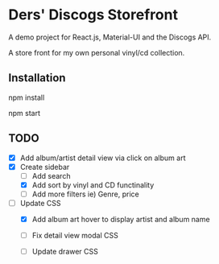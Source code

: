 # Ders' Discogs Storefront
A demo project for React.js, Material-UI and the Discogs API.

A store front for my own personal vinyl/cd collection.

## Installation
npm install

npm start

## TODO
- [x] Add album/artist detail view via click on album art
- [x] Create sidebar
    - [ ] Add search
    - [x] Add sort by vinyl and CD functinality
    - [ ] Add more filters ie) Genre, price
- [ ] Update CSS
    - [x] Add album art hover to display artist and album name
    - [ ] Fix detail view modal CSS
    - [ ] Update drawer CSS

